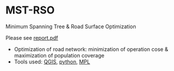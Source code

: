 # MST-RSO
Minimum Spanning Tree &amp; Road Surface Optimization

Please see [report.pdf](./report.pdf)

- Optimization of road network: minimization of operation cose & maximization of population coverage
- Tools used: [QGIS](https://qgis.org/), [python](https://www.python.org/), [MPL](https://www.maximalsoftware.com/mpl/what.html)
